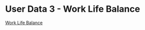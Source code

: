 # User Data 3 - Work Life Balance

[Work Life Balance](https://drive.google.com/open?id=1WbMaVLBXIRxWsALsL86Kb6N0J97xMZNCNT7QcodHkW8)